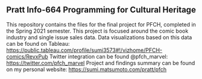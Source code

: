 ## Pratt Info-664 Programming for Cultural Heritage
This repository contains the files for the final project for PFCH, completed in the Spring 2021 semester.  This project is focused around the comic book industry and single issue sales data.
Data visualizations based on this data can be found on Tableau: https://public.tableau.com/profile/sumi3573#!/vizhome/PFCH-comics/RevxPub
Twitter integration can be found @pfch_marvel: https://twitter.com/pfch_marvel
Project and findings summary can be found on my personal website: https://sumi.matsumoto.com/pratt/pfch